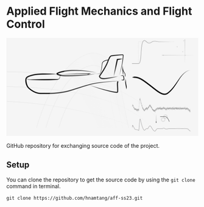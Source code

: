 # Applied Flight Mechanics and Flight Control
![talon](./images/zohd_nano_talon_isis.png)

GitHub repository for exchanging source code of the project.

## Setup

You can clone the repository to get the source code by using the `git clone` command in terminal.
```
git clone https://github.com/hnamtang/aff-ss23.git
```

